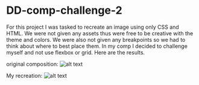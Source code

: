 # DD-comp-challenge-2
For this project I was tasked to recreate an image using only CSS and HTML. We were not given any assets thus were free to be creative with the theme and colors. We were also not given any breakpoints so we had to think about where to best place them. In my comp I decided to challenge myself and not use flexbox or grid. Here are the results.

original composition:
![alt text](http://frontend.turing.io/assets/images/static-comp-challenge-2.jpg "Logo Title Text 1")



My recreation:
![alt text](https://i.imgur.com/xMp0jCY.jpg "Logo Title Text 1")
